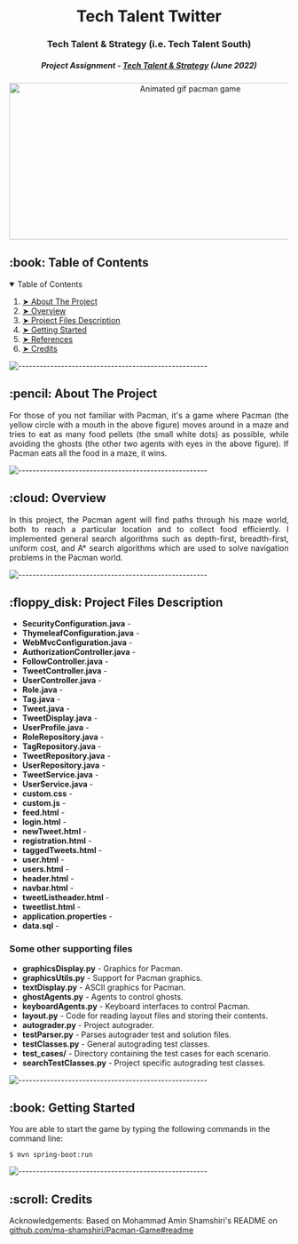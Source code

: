 <h1 align="center"> Tech Talent Twitter </h1>
<h3 align="center"> Tech Talent & Strategy (i.e. Tech Talent South) </h3>
<h5 align="center"> Project Assignment - <a href="https://www.linkedin.com/company/tech-talent-south">Tech Talent & Strategy</a> (June 2022) </h5>

<p align="center"> 
  <img src="gif/pacman_game.gif" alt="Animated gif pacman game" height="282px" width="637">
</p>

<!-- TABLE OF CONTENTS -->
<h2 id="table-of-contents"> :book: Table of Contents</h2>

<details open="open">
  <summary>Table of Contents</summary>
  <ol>
    <li><a href="#about-the-project"> ➤ About The Project</a></li>
    <li><a href="#overview"> ➤ Overview</a></li>
    <li><a href="#project-files-description"> ➤ Project Files Description</a></li>
    <li><a href="#getting-started"> ➤ Getting Started</a></li>
    <li><a href="#references"> ➤ References</a></li>
    <li><a href="#credits"> ➤ Credits</a></li>
  </ol>
</details>

![-----------------------------------------------------](https://raw.githubusercontent.com/andreasbm/readme/master/assets/lines/rainbow.png)

<!-- ABOUT THE PROJECT -->
<h2 id="about-the-project"> :pencil: About The Project</h2>

<p align="justify"> 
  For those of you not familiar with Pacman, it's a game where Pacman (the yellow circle with a mouth in the above figure) moves around in a maze and tries to eat as many food pellets (the small white dots) as possible, while avoiding the ghosts (the other two agents with eyes in the above figure). If Pacman eats all the food in a maze, it wins.
</p>

![-----------------------------------------------------](https://raw.githubusercontent.com/andreasbm/readme/master/assets/lines/rainbow.png)

<!-- OVERVIEW -->
<h2 id="overview"> :cloud: Overview</h2>

<p align="justify"> 
  In this project, the Pacman agent will find paths through his maze world, both to reach a particular location and to collect food efficiently. I implemented general search algorithms such as depth-first, breadth-first, uniform cost, and A* search algorithms which are used to solve navigation problems in the Pacman world.
</p>

![-----------------------------------------------------](https://raw.githubusercontent.com/andreasbm/readme/master/assets/lines/rainbow.png)

<!-- PROJECT FILES DESCRIPTION -->
<h2 id="project-files-description"> :floppy_disk: Project Files Description</h2>

<ul>
  <li><b>SecurityConfiguration.java</b> - </li>
  <li><b>ThymeleafConfiguration.java</b> - </li>
  <li><b>WebMvcConfiguration.java</b> - </li>

  <li><b>AuthorizationController.java</b> - </li>
  <li><b>FollowController.java</b> - </li>
  <li><b>TweetController.java</b> - </li>
  <li><b>UserController.java</b> - </li>

  <li><b>Role.java</b> - </li>
  <li><b>Tag.java</b> - </li>
  <li><b>Tweet.java</b> - </li>
  <li><b>TweetDisplay.java</b> - </li>
  <li><b>UserProfile.java</b> - </li>

  <li><b>RoleRepository.java</b> - </li>
  <li><b>TagRepository.java</b> - </li>
  <li><b>TweetRepository.java</b> - </li>
  <li><b>UserRepository.java</b> - </li>

  <li><b>TweetService.java</b> - </li>
  <li><b>UserService.java</b> - </li>

  <li><b>custom.css</b> - </li>
  <li><b>custom.js</b> - </li>

  <li><b>feed.html</b> - </li>
  <li><b>login.html</b> - </li>
  <li><b>newTweet.html</b> - </li>
  <li><b>registration.html</b> - </li>
  <li><b>taggedTweets.html</b> - </li>
  <li><b>user.html</b> - </li>
  <li><b>users.html</b> - </li>

  <li><b>header.html</b> - </li>
  <li><b>navbar.html</b> - </li>
  <li><b>tweetListheader.html</b> - </li>
  <li><b>tweetlist.html</b> - </li>

  <li><b>application.properties</b> - </li>
  <li><b>data.sql</b> - </li>
</ul>

<h3>Some other supporting files</h3>
<ul>
  <li><b>graphicsDisplay.py</b> - Graphics for Pacman.</li>
  <li><b>graphicsUtils.py</b> - Support for Pacman graphics.</li>
  <li><b>textDisplay.py</b> - ASCII graphics for Pacman.</li>
  <li><b>ghostAgents.py</b> - Agents to control ghosts.</li>
  <li><b>keyboardAgents.py</b> - Keyboard interfaces to control Pacman.</li>
  <li><b>layout.py</b> - Code for reading layout files and storing their contents.</li>
  <li><b>autograder.py</b> - Project autograder.</li>
  <li><b>testParser.py</b> - Parses autograder test and solution files.</li>
  <li><b>testClasses.py</b> - General autograding test classes.</li>
  <li><b>test_cases/</b> - Directory containing the test cases for each scenario.</li>
  <li><b>searchTestClasses.py</b> - Project specific autograding test classes.</li>
</ul>

![-----------------------------------------------------](https://raw.githubusercontent.com/andreasbm/readme/master/assets/lines/rainbow.png)

<!-- GETTING STARTED -->
<h2 id="getting-started"> :book: Getting Started</h2>

<p>You are able to start the game by typing the following commands in the command line:</p>
<pre><code>$ mvn spring-boot:run</code></pre>

![-----------------------------------------------------](https://raw.githubusercontent.com/andreasbm/readme/master/assets/lines/rainbow.png)

<!-- CREDITS -->
<h2 id="credits"> :scroll: Credits</h2>

Acknowledgements: Based on Mohammad Amin Shamshiri's README on <a href=https://github.com/ma-shamshiri/Pacman-Game#readme>github.com/ma-shamshiri/Pacman-Game#readme</a>


